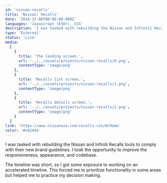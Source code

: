 ```yaml
---
id: 'nissan-recalls'
title: 'Nissan: Recalls'
date: '2016-12-08T00:00:00.000Z'
languages: 'Javascript (ES6+), CSS'
description: 'I was tasked with rebuilding the Nissan and Infiniti Recalls tools to comply with their new brand guidelines. I took the opportunity to improve the responsiveness, appearance, and codebase.'
type: 'External'
status: 'Live'
media:
  [
    {
      title: 'The landing screen.',
      url: '../../assets/projects/nissan-recalls/0.png',
      contentType: 'image/png'
    },
    {
      title: 'Recalls list screen.',
      url: '../../assets/projects/nissan-recalls/1.png',
      contentType: 'image/png'
    },
    {
      title: 'Recalls details screen.',
      url: '../../assets/projects/nissan-recalls/2.png',
      contentType: 'image/png'
    }
  ]
link: 'https://www.nissanusa.com/recalls-vin/#/Home'
color: '#c6244a'
---
```


I was tasked with rebuilding the Nissan and Infiniti Recalls tools to comply with their new brand guidelines. I took the opportunity to improve the responsiveness, appearance, and codebase.

The timeline was short, so I got some exposure to working on an accelerated timeline. This forced me to prioritize functionality in some areas but helped me to practice my decision making.
